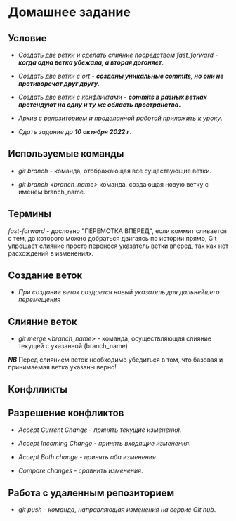 # Домашнее задание 

## **Условие**
* *Создать две ветки и сделать слияние посредством fast_forward* - __*когда одна ветка убежала, а вторая догоняет*__.
* *Создать две ветки c ort* - __*созданы уникальные commits, но они не противоречат друг другу*__.
* *Создать две ветки с конфликтами* - __*commits в разных ветках претендуют на одну и ту же область пространства*.__

* *Архив с репозиторием и проделанной работой приложить к уроку*.

* *Сдать задание до __10 октября 2022 г__*.

## Используемые команды

*  *git branch* - команда, отображающая все существующие ветки.

* *git branch <branch_name>* команда, создающая новую ветку с именем branch_name.

## Термины

*fast-forward* - дословно "ПЕРЕМОТКА ВПЕРЕД", если коммит сливается с тем, до которого можно добраться двигаясь по истории прямо, Git упрощает слияние просто перенося указатель ветки вперед, так как нет расхождений в изменениях.

## Создание веток

* *При создании веток создается новый указатель для дальнейшего перемещения*

## Слияние веток

* *git merge <branch_name>* - команда, осуществляющая слияние текущей с указанной (branch_name)

__*NB*__ Перед слиянием веток необходимо убедиться в том, что базовая и принимаемая ветка указаны верно!

## Конфлликты

## Разрешение конфликтов

* *Accept Current Change - принять текущие изменения*.

* *Accept Incoming Change - принять входящие изменения*.

* *Accept Both change - принять оба изменения*.

* *Compare changes - сравнить изменения*.

## Работа с удаленным репозиторием
* *git push - команда, направляющая изменения на сервис Git hub*.
